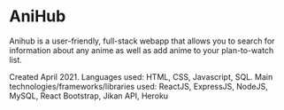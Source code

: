 # AniHub
Anihub is a user-friendly, full-stack webapp that allows you to search for information about any anime as well as add anime to your plan-to-watch list.

Created April 2021.
Languages used: HTML, CSS, Javascript, SQL.
Main technologies/frameworks/libraries used: ReactJS, ExpressJS, NodeJS, MySQL, React Bootstrap, Jikan API, Heroku
